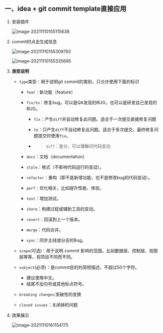 ## 一、idea + git commit template直接应用

1. 安装插件

   ![image-20211110155115638](https://gitee.com/tizo_kingbb/picImg/raw/master/img/20211110155121.png)

2. commit时点击生成信息

   ![image-20211110155309792](https://gitee.com/tizo_kingbb/picImg/raw/master/img/20211110155309.png)

   ![image-20211110155335695](https://gitee.com/tizo_kingbb/picImg/raw/master/img/20211110155335.png)

3. **类型说明**

   - `type`类型：用于说明git commit的类别，只允许使用下面的标识

     - `feat`：新功能（feature）

     - `fix/to`：修复bug，可以是QA发现的BUG，也可以是研发自己发现的BUG。

       - `fix`：产生`diff`并自动修复此问题。适合于一次提交直接修复问题

       - `to`：只产生`diff`不自动修复此问题。适合于多次提交。最终修复问题提交时使用`fix`。

       - > `diff`：差分，可以理解问代码变动

     - `docs`：文档（documentation）

     - `style`：格式（不影响代码运行的变动）。

     - `refactor`：重构（即不是新增功能，也不是修改bug的代码变动）。

     - `perf`：优化相关，比如提升性能、体验。

     - `test`：增加测试。

     - `chore`：构建过程或辅助工具的变动。

     - `revert`：回滚到上一个版本。

     - `merge`：代码合并。

     - `sync`：同步主线或分支的Bug。

   - `scope`(可选)：用于说明 commit 影响的范围，比如数据层、控制层、视图层等等，视项目不同而不同。

   - `subject`(必须)：是commit目的的简短描述，不超过50个字符。

     - 建议使用中文。
     - 结尾不加句号或其他标点符号。

   - `breaking changes`:突破性的变换

   - `closed issues`：关闭掉的问题

4. 效果展示

   ![image-20211110161154175](https://gitee.com/tizo_kingbb/picImg/raw/master/img/20211110161154.png)

